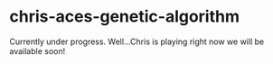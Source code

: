 # chris-aces-genetic-algorithm
Currently under progress. Well...Chris is playing right now we will be available soon!
